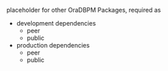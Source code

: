 placeholder for other OraDBPM Packages, required as 
- development dependencies
    - peer
    - public
- production dependencies
    - peer
    - public